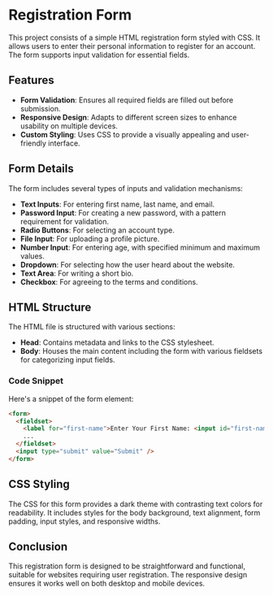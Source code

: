 # Registration Form

This project consists of a simple HTML registration form styled with CSS. It allows users to enter their personal information to register for an account. The form supports input validation for essential fields.

## Features

- **Form Validation**: Ensures all required fields are filled out before submission.
- **Responsive Design**: Adapts to different screen sizes to enhance usability on multiple devices.
- **Custom Styling**: Uses CSS to provide a visually appealing and user-friendly interface.

## Form Details

The form includes several types of inputs and validation mechanisms:
- **Text Inputs**: For entering first name, last name, and email.
- **Password Input**: For creating a new password, with a pattern requirement for validation.
- **Radio Buttons**: For selecting an account type.
- **File Input**: For uploading a profile picture.
- **Number Input**: For entering age, with specified minimum and maximum values.
- **Dropdown**: For selecting how the user heard about the website.
- **Text Area**: For writing a short bio.
- **Checkbox**: For agreeing to the terms and conditions.

## HTML Structure

The HTML file is structured with various sections:
- **Head**: Contains metadata and links to the CSS stylesheet.
- **Body**: Houses the main content including the form with various fieldsets for categorizing input fields.

### Code Snippet

Here's a snippet of the form element:

```html
<form>
  <fieldset>
    <label for="first-name">Enter Your First Name: <input id="first-name" type="text" required /></label>
    ...
  </fieldset>
  <input type="submit" value="Submit" />
</form>
```

## CSS Styling

The CSS for this form provides a dark theme with contrasting text colors for readability. It includes styles for the body background, text alignment, form padding, input styles, and responsive widths.

## Conclusion

This registration form is designed to be straightforward and functional, suitable for websites requiring user registration. The responsive design ensures it works well on both desktop and mobile devices.
